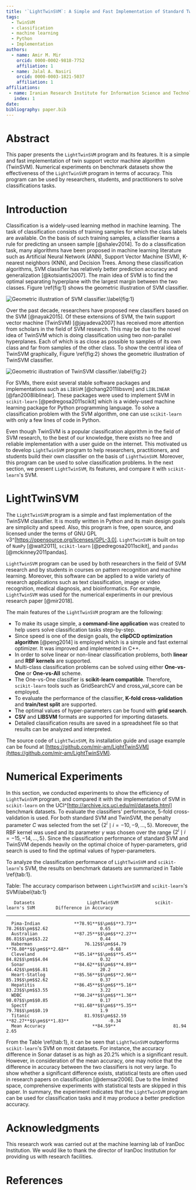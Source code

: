 ```yaml
---
title: '`LightTwinSVM`: A Simple and Fast Implementation of Standard Twin Support Vector Machine Classifier'
tags:
  - TwinSVM
  - classification
  - machine learning
  - Python
  - Implementation
authors:
  - name: Amir M. Mir
    orcid: 0000-0002-9818-7752
    affiliation: 1
  - name: Jalal A. Nasiri
    orcid: 0000-0003-1821-5037
    affiliation: 1
affiliations:
 - name: Iranian Research Institute for Information Science and Technology (IranDoc), Tehran, Iran
   index: 1
date: 
bibliography: paper.bib
---
```


# Abstract
This paper presents the `LightTwinSVM` program and its features. It is a simple and fast implementation of twin support vector machine algorithm (TwinSVM). Numerical experiments on benchmark datasets show the effectiveness of the `LightTwinSVM` program in terms of accuracy. This program can be used by researchers, students, and practitioners to solve classifications tasks.

# Introduction

Classification is a widely-used learning method in machine learning. The task of classification consists of training samples for which the class labels are available. On the basis of such training samples, a classifier learns a rule for predicting an unseen sample [@shalev2014]. To do a classification task, many algorithms have been proposed in machine learning literature such as Artificial Neural Network (ANN), Support Vector Machine (SVM), K-nearest neighbors (KNN), and Decision Trees. Among these classification algorithms, SVM classifier has relatively better prediction accuracy and generalization [@kotsiantis2007]. The main idea of SVM is to find the optimal separating hyperplane with the largest margin between the two classes. Figure \ref{fig:1} shows the geometric illustration of SVM classifier.

![Geometric illustration of SVM classifier.\label{fig:1}](figs/SVM.png)

Over the past decade, researchers have proposed new classifiers based on the SVM [@nayak2015]. Of these extensions of SVM, the twin support vector machine (TwinSVM) [@jayadeva2007] has received more attention from scholars in the field of SVM research. This may be due to the novel idea of TwinSVM which is doing classification using two non-parallel hyperplanes. Each of which is as close as possible to samples of its own class and far from samples of the other class. To show the central idea of TwinSVM graphically, Figure \ref{fig:2} shows the geometric illustration of TwinSVM classifier.

![Geometric illustration of TwinSVM classifier.\label{fig:2}](figs/TwinSVM.png)

For SVMs, there exist several stable software packages and implementations such as `LIBSVM` [@chang2011libsvm] and `LIBLINEAR` [@fan2008liblinear]. These packages were used to implement SVM in `scikit-learn` [@pedregosa2011scikit] which is a widely-used machine learning package for Python programming language. To solve a classification problem with the SVM algorithm, one can use `scikit-learn` with only a few lines of code in Python.

Even though TwinSVM is a popular classification algorithm in the field of SVM research, to the best of our knowledge, there exists no free and reliable implementation with a user guide on the internet. This motivated us to develop `LightTwinSVM` program to help researchers, practitioners, and students build their own classifier on the basis of `LightTwinSVM`. Moreover, this program can be used to solve classification problems. In the next section, we present `LightTwinSVM`, its features, and compare it with `scikit-learn`'s SVM. 

# LightTwinSVM

The `LightTwinSVM` program is a simple and fast implementation of the TwinSVM classifier. It is mostly written in Python and its main design goals are simplicity and speed. Also, this program is free, open source, and licensed under the terms of GNU GPL v3^[https://opensource.org/licenses/GPL-3.0]. `LightTwinSVM` is built on top of `NumPy` [@walt2011], `scikit-learn` [@pedregosa2011scikit], and `pandas` [@mckinney2011pandas].

`LightTwinSVM` program can be used by both researchers in the field of SVM research and by students in courses on pattern recognition and machine learning. Moreover, this software can be applied to a wide variety of research applications such as text classification, image or video recognition, medical diagnosis, and bioinformatics. For example, `LightTwinSVM` was used for the numerical experiments in our previous research paper [@mir2018]. 

The main features of the `LightTwinSVM` program are the following:

- To make its usage simple, a **command-line application** was created to help users solve classification tasks step-by-step.
- Since speed is one of the design goals, the **clipDCD optimization algorithm** [@peng2014] is employed which is a simple and fast external optimizer. It was improved and implemented in C++.
- In order to solve linear or non-linear classification problems, both **linear** and **RBF kernels** are supported.
- Multi-class classification problems can be solved using either **One-vs-One** or **One-vs-All** scheme.
- The One-vs-One classifier is **scikit-learn compatible**. Therefore, `scikit-learn` tools such as GridSearchCV and cross_val_score can be employed.
- To evaluate the performance of the classifier, **K-fold cross-validation** and **train/test split** are supported.
- The optimal values of hyper-parameters can be found with **grid search**.
- **CSV** and **LIBSVM** formats are supported for importing datasets.
- Detailed classification results are saved in a spreadsheet file so that results can be analyzed and interpreted.

The source code of `LightTwinSVM`, its installation guide and usage example can be found at [https://github.com/mir-am/LightTwinSVM](https://github.com/mir-am/LightTwinSVM).

# Numerical Experiments

In this section, we conducted experiments to show the efficiency of `LightTwinSVM` program, and compared it with the implementation of SVM in `scikit-learn` on the UCI^[http://archive.ics.uci.edu/ml/datasets.html] benchmark datasets. To evaluate the classifiers' performance, 5-fold cross-validation is used. For both standard SVM and TwinSVM, the penalty parameter $C$ was selected from the set $\{2^{i} \mid i=-10,-9,\dots,5 \}$. Moreover, the RBF kernel was used and its parameter $\gamma$ was chosen over the range $\{2^{i} \mid  i=-15,-14,\dots,5\}$. Since the classification performance of standard SVM and TwinSVM depends heavily on the optimal choice of hyper-parameters, grid search is used to find the optimal values of hyper-parameters.

To analyze the classification performance of `LightTwinSVM` and `scikit-learn`'s SVM, the results on benchmark datasets are summarized in Table \ref{tab:1}.

Table: The accuracy comparison between `LightTwinSVM` and `scikit-learn`'s SVM\label{tab:1}

       Datasets                    LightTwinSVM              scikit-learn's SVM        Difference in Accuracy   
--------------------------  --------------------------  --------------------------  -------------------------- 
      Pima-Indian             **78.91**$$\pm$$**3.73**         78.26$$\pm$$2.62                    0.65 
      Australian              **87.25**$$\pm$$**2.27**         86.81$$\pm$$3.22                    0.44 
      Haberman                    76.12$$\pm$$4.79          **76.80**$$\pm$$**2.68**               -0.68 
      Cleveland               **85.14**$$\pm$$**5.45**         84.82$$\pm$$4.04                    0.32 
      Sonar                   **84.62**$$\pm$$**4.89**         64.42$$\pm$$6.81                    20.2 
      Heart-Statlog           **85.56**$$\pm$$**2.96**         85.19$$\pm$$2.62                    0.37
      Hepatitis               **86.45**$$\pm$$**5.16**         83.23$$\pm$$3.55                    3.22 
      WDBC                    **98.24**$$\pm$$**1.36**         98.07$$\pm$$0.85                    0.17 
      Spectf                  **81.68**$$\pm$$**5.35**         79.78$$\pm$$0.19                    1.9 
      Titanic                     81.93$$\pm$$2.59          **82.27**$$\pm$$**1.83**               -0.34 
      Mean Accuracy                  **84.59**                      81.94                           2.65 

From the Table \ref{tab:1}, it can be seen that `LightTwinSVM` outperforms `scikit-learn`'s SVM on most datasets. For instance, the accuracy difference in Sonar dataset is as high as 20.2% which is a significant result. However, in consideration of the mean accuracy, one may notice that the difference in accuracy between the two classifiers is not very large. To show whether a significant difference exists, statistical tests are often used in research papers on classification [@demsar2006]. Due to the limited space, comprehensive experiments with statistical tests are skipped in this paper. In summary, the experiment indicates that the `LightTwinSVM` program can be used for classification tasks and it may produce a better prediction accuracy.

# Acknowledgments
This research work was carried out at the machine learning lab of IranDoc Institution. We would like to thank the director of IranDoc Institution for providing us with research facilities.

# References

